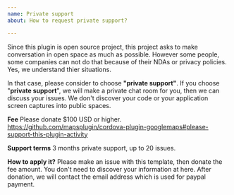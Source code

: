 ```yaml
---
name: Private support
about: How to request private support?

---
```


Since this plugin is open source project, this project asks to make conversation in open space as much as possible.
However some people, some companies can not do that because of their NDAs or privacy policies.
Yes, we understand thier situations.

In that case, please consider to choose **"private support"**.
If you choose "**private support**", we will make a private chat room for you, then we can discuss your issues.
We don't discover your code or your application screen captures into public spaces.

**Fee**
Please donate $100 USD or higher.
https://github.com/mapsplugin/cordova-plugin-googlemaps#please-support-this-plugin-activity

**Support terms**
3 months private support, up to 20 issues.

**How to apply it?**
Please make an issue with this template, then donate the fee amount. You don't need to discover your information at here.
After donation, we will contact the email address which is used for paypal payment.
